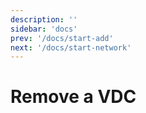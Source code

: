 ```yaml
---
description: ''
sidebar: 'docs'
prev: '/docs/start-add'
next: '/docs/start-network'
---
```


# Remove a VDC